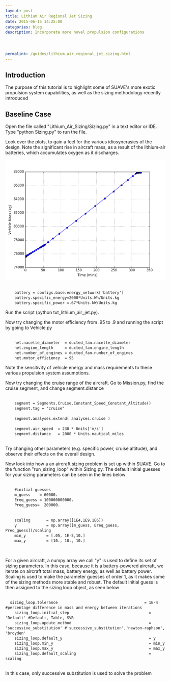 ```yaml
---
layout: post
title: Lithium Air Regional Jet Sizing
date: 2015-06-15 14:25:00
categories: blog
description: Incorporate more novel propulsion configurations



permalink: /guides/lithium_air_regional_jet_sizing.html
---
```

<link rel="stylesheet" href="//cdn.jsdelivr.net/highlight.js/8.6/styles/default.min.css">
<script src="//cdn.jsdelivr.net/highlight.js/8.6/highlight.min.js"></script>
<script>hljs.initHighlightingOnLoad();</script>


## Introduction
The purpose of this tutorial is to highlight some of SUAVE's more exotic propulsion system capabilities, as well as the sizing methodology recently introduced

## Baseline Case
 Open the file called "Lithium_Air_Sizing/Sizing.py" in a text editor or IDE. Type "python Sizing.py" to run the file.



 Look over the plots, to gain a feel for the various idiosyncrasies of the design. Note the significant rise in aircraft mass, as a result of the lithium-air batteries, which accumulates oxygen as it discharges.

![li air mass](../images/li_air_mass.png)

<pre><code class="python">
    battery = configs.base.energy_network['battery']
    battery.specific_energy=2000*Units.Wh/Units.kg
    battery.specific_power =.67*Units.kW/Units.kg
</code></pre>

Run the script (python tut_lithium_air_jet.py).

Now try changing the motor efficiency from .95 to .9 and running the script by going to Vehicle.py 

<pre><code class="python">
    net.nacelle_diameter  = ducted_fan.nacelle_diameter
    net.engine_length     = ducted_fan.engine_length    
    net.number_of_engines = ducted_fan.number_of_engines
    net.motor_efficiency  =.95
</code></pre>

Note the sensitivity of vehicle energy and mass requirements to these various propulsion system assumptions.

Now try changing the cruise range of the aircraft. Go to Mission.py, find the cruise segment, and change segment.distance

 
<pre><code class="python">
    segment = Segments.Cruise.Constant_Speed_Constant_Altitude()
    segment.tag = "cruise"
    
    segment.analyses.extend( analyses.cruise )
    
    segment.air_speed  = 230 * Units['m/s']
    segment.distance   = 2000 * Units.nautical_miles
    
</code></pre>

Try changing other parameters (e.g. specific power, cruise altitude), and observe their effects on the overall design.

Now look into how a an aircraft sizing problem is set up within SUAVE. Go to the function "run_sizing_loop" within Sizing.py. The default initial guesses for your sizing parameters can be seen in the lines below

<pre><code class="python">
    #initial guesses
    m_guess    = 60000.       
    Ereq_guess = 100000000000.  
    Preq_guess=  200000. 
 
  
    scaling       = np.array([1E4,1E9,1E6])
    y             = np.array([m_guess, Ereq_guess, Preq_guess])/scaling
    min_y         = [.05, 1E-5,10.]
    max_y         = [10., 10., 10.]
    

</code></pre>

For a given aircraft, a numpy array we call "y" is used to define its set of sizing parameters. In this case, because it is a battery-powered aircraft, we iterate on aircraft total mass, battery energy, as well as battery power. Scaling is used to make the parameter guesses of order 1, as it makes some of the sizing methods more stable and robust. The default initial guess is then assigned to the sizing loop object, as seen below

<pre><code class="python">
  sizing_loop.tolerance                                      = 1E-4 #percentage difference in mass and energy between iterations
    sizing_loop.initial_step                                   = 'Default' #Default, Table, SVR
    sizing_loop.update_method                                  = 'successive_substitution' #'successive_substitution','newton-raphson', 'broyden'
    sizing_loop.default_y                                      = y
    sizing_loop.min_y                                          = min_y
    sizing_loop.max_y                                          = max_y
    sizing_loop.default_scaling                                = scaling

</code></pre>





In this case, only successive substitution is used to solve the problem